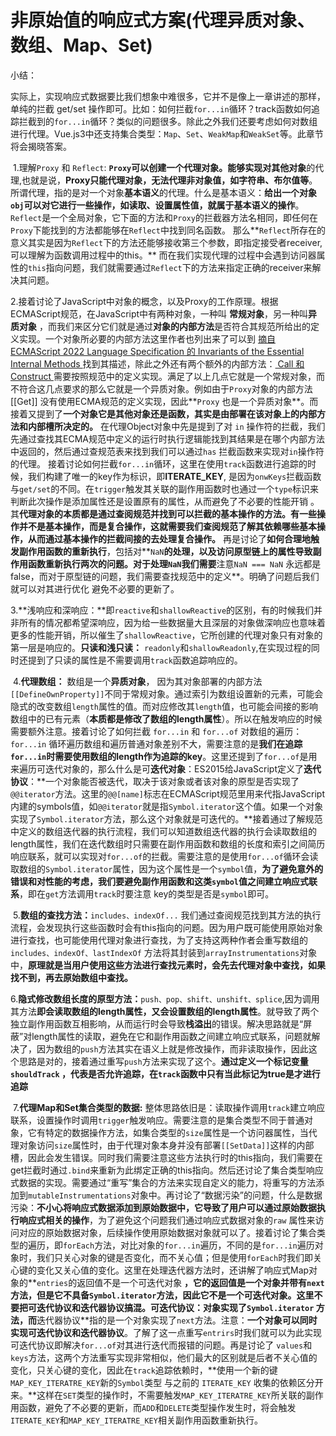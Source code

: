 # 非原始值的响应式方案(代理异质对象、数组、Map、Set)

小结：

​	实际上，实现响应式数据要比我们想象中难很多，它并不是像上一章讲述的那样，单纯的拦截 get/set 操作即可。比如：如何拦截`for...in`循环？track函数如何追踪拦截到的`for...in`循环？类似的问题很多。除此之外我们还要考虑如何对数组进行代理。Vue.js3中还支持集合类型：`Map`、`Set`、`WeakMap`和`WeakSet`等。此章节将会揭晓答案。

​	1.理解`Proxy` 和 `Reflect`: **`Proxy`**可以创建一个代理对象。能够实现对**其他对象**的代理,也就是说，**Proxy只能代理对象，无法代理非对象值，如字符串、布尔值等**。 所谓代理，指的是对一个对象**基本语义**的代理。什么是基本语义：**给出一个对象`obj`可以对它进行一些操作，如读取、设置属性值，就属于基本语义的操作**。`Reflect`是一个全局对象，它下面的方法和`Proxy`的拦截器方法名相同，即任何在`Proxy`下能找到的方法都能够在`Reflect`中找到同名函数。 那么**`Reflect`所存在的意义其实是因为`Reflect`下的方法还能够接收第三个参数，即指定接受者receiver, 可以理解为函数调用过程中的this。** 而在我们实现代理的过程中会遇到访问器属性的`this`指向问题，我们就需要通过`Reflect`下的方法来指定正确的receiver来解决其问题。

​	2.接着讨论了JavaScript中对象的概念，以及Proxy的工作原理。根据ECMAScript规范，在JavaScript中有两种对象，一种叫 **常规对象**，另一种叫**异质对象** ，而我们来区分它们就是通过**对象的内部方法**是否符合其规范所给出的定义实现。一个对象所必要的内部方法这里作者也列出来了可以到 [摘自 ECMAScript 2022 Language Specification 的 Invariants of the Essential Internal Methods ](https://262.ecma-international.org/13.0/#sec-ecmascript-data-types-and-values) 找到其描述，除此之外还有两个额外的内部方法：[ Call 和 Construct ](https://262.ecma-international.org/13.0/#sec-ecmascript-data-types-and-values) 需要按照规范中的定义实现。满足了以上几点它就是一个常规对象，而不符合这几点要求的那么它就是一个异质对象。例如由于`Proxy`对象的内部方法 [[Get]] 没有使用ECMA规范的定义实现，因此**`Proxy` 也是一个异质对象**。而接着又提到了**一个对象它是其他对象还是函数，其实是由部署在该对象上的内部方法和内部槽所决定的。** 在代理Object对象中先是提到了对 `in` 操作符的拦截，我们先通过查找其ECMA规范中定义的运行时执行逻辑能找到其结果是在哪个内部方法中返回的，然后通过查规范表来找到我们可以通过`has` 拦截函数来实现对`in`操作符的代理。 接着讨论如何拦截`for...in`循环，这里在使用`track`函数进行追踪的时候，我们构建了唯一的key作为标识，即**ITERATE_KEY**, 是因为`onwKeys`拦截函数与`get/set`的不同。在`trigger`触发其关联的副作用函数时也通过一个`type`标识来判断此次操作是添加属性还是设置原有的属性，从而避免了不必要的性能开销 。其**代理对象的本质都是通过查阅规范并找到可以拦截的基本操作的方法。有一些操作并不是基本操作，而是复合操作，这就需要我们查阅规范了解其依赖哪些基本操作，从而通过基本操作的拦截间接的去处理复合操作。** 再是讨论了**如何合理地触发副作用函数的重新执行**，包括对**`NaN`**的处理，以及访问原型链上的属性导致副作用函数重新执行两次的问题。对于处理`NaN`我们需要**注意`NaN === NaN` 永远都是false，而对于原型链的问题，我们需要查找规范中的定义**。明确了问题后我们就可以对其进行优化 避免不必要的更新了。

​	3.**浅响应和深响应：**即`reactive`和`shallowReactive`的区别，有的时候我们并非所有的情况都希望深响应，因为给一些数据量大且深层的对象做深响应也意味着更多的性能开销，所以催生了`shallowReactive`，它所创建的代理对象只有对象的第一层是响应的。**只读和浅只读：** `readonly`和`shallowReadonly`,在实现过程的同时还提到了只读的属性是不需要调用`track`函数追踪响应的。

​	4.**代理数组：** 数组是一个**异质对象**， 因为其对象部署的内部方法`[[DefineOwnProperty]]`不同于常规对象。通过索引为数组设置新的元素，可能会隐式的改变数组`length`属性的值。而对应修改其`length`值，也可能会间接的影响数组中的已有元素（**本质都是修改了数组的length属性**）。所以在触发响应的时候需要额外注意。接着讨论了如何拦截 `for...in` 和 `for...of` 对数组的遍历：`for...in` 循环遍历数组和遍历普通对象差别不大，需要注意的是**我们在追踪`for...in`时需要使用数组的length作为追踪的key**。这里还提到了`for...of`是用来遍历可迭代对象的，那么什么是可**迭代对象**：ES2015给JavaScript定义了**迭代协议**：**一个对象能否被迭代，取决于该对象或者该对象的原型是否实现了`@@iterator`方法。这里的`@@[name]`标志在ECMAScript规范里用来代指JavaScript内建的symbols值，如`@@iterator`就是指`Symbol.iterator`这个值。如果一个对象实现了`Symbol.iterator`方法，那么这个对象就是可迭代的。**接着通过了解规范中定义的数组迭代器的执行流程，我们可以知道数组迭代器的执行会读取数组的length属性，我们在迭代数组时只需要在副作用函数和数组的长度和索引之间简历响应联系，就可以实现对`for...of`的拦截。需要注意的是使用`for...of`循环会读取数组的`Symbol.iterator`属性，因为这个属性是一个`symbol`值，**为了避免意外的错误和对性能的考虑，我们要避免副作用函数和这类`symbol`值之间建立响应式联系**，即在`get`方法调用`track`时要注意 key的类型是否是`symbol`即可。 

​	5.**数组的查找方法：**`includes、indexOf...` 我们通过查阅规范找到其方法的执行流程，会发现执行这些函数时会有this指向的问题。因为用户既可能使用原始对象进行查找，也可能使用代理对象进行查找，为了支持这两种作者会重写数组的`includes、indexOf、lastIndexOf` 方法将其封装到`arrayInstrumentations`对象中，**原理就是当用户使用这些方法进行查找元素时，会先去代理对象中查找，如果找不到，再去原始数组中查找。**

​	6.**隐式修改数组长度的原型方法：**`push、pop、shift、unshift、splice`,因为调用其方法**即会读取数组的length属性，又会设置数组的length属性**。就导致了两个独立副作用函数互相影响，从而运行时会导致**栈溢出**的错误。解决思路就是“屏蔽”对length属性的读取，避免在它和副作用函数之间建立响应式联系，问题就解决了，因为数组的`push`方法其实在语义上就是修改操作，而非读取操作，因此这个思路是对的，接着通过重写`push`方法来实现了这个。**通过定义一个标记变量`shouldTrack` ，代表是否允许追踪，在`track`函数中只有当此标记为true是才进行追踪**

​	7.**代理Map和Set集合类型的数据:** 整体思路依旧是：读取操作调用`track`建立响应联系，设置操作时调用`trigger`触发响应。需要注意的是集合类型不同于普通对象，它有特定的数据操作方法，如集合类型的`size`属性是一个访问器属性，当代理对象访问`size`属性时，由于代理对象本身并没有部署`[[SetData]]`这样的内部槽，因此会发生错误。同时我们需要注意这些方法执行时的this指向，我们需要在get拦截时通过`.bind`来重新为此绑定正确的this指向。然后还讨论了集合类型响应式数据的实现。需要通过“重写”集合的方法来实现自定义的能力，将重写的方法添加到`mutableInstrumentations`对象中。再讨论了“数据污染”的问题，什么是数据污染：**不小心将响应式数据添加到原始数据中，它导致了用户可以通过原始数据执行响应式相关的操作**，为了避免这个问题我们通过响应式数据对象的`raw` 属性来访问对应的原始数据对象，后续操作使用原始数据对象就可以了。接着讨论了集合类型的遍历，即`forEach`方法，对比对象的`for...in`遍历，不同的是`for...in`遍历对象时，我们只关心对象的键是否变化，而不关心值；但是使用`forEach`时我们即关心键的变化又关心值的变化。这里在处理迭代器方法时，还讲解了响应式Map对象的**`entries`的返回值不是一个可迭代对象 **，它的返回值是一个对象并带有`next`方法，但是它不具备`Symbol.iterator`方法，因此它不是一个可迭代对象。这里不要把可迭代协议和迭代器协议搞混。**可迭代协议**：对象实现了`Symbol.iterator` 方法，而**迭代器协议**指的是一个对象实现了`next`方法。注意：**一个对象可以同时实现可迭代协议和迭代器协议**。了解了这一点重写`entrirs`时我们就可以为此实现可迭代协议即解决`for...of`对其进行迭代而报错的问题。再是讨论了 `values`和`keys`方法，这两个方法重写实现非常相似，他们最大的区别就是后者不关心值的变化，只关心键的变化，因此在`track`追踪依赖时，**使用一个新的键`MAP_KEY_ITERATRE_KEY`新的`Symbol`类型 与之前的 `ITERATE_KEY` 收集的依赖区分开来。**这样在`SET`类型的操作时，不需要触发`MAP_KEY_ITERATRE_KEY`所关联的副作用函数，避免了不必要的更新，而`ADD`和`DELETE`类型操作发生时，将会触发`ITERATE_KEY`和`MAP_KEY_ITERATRE_KEY`相关副作用函数重新执行。

















